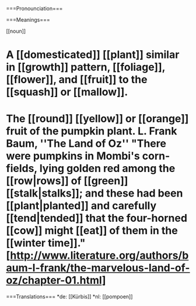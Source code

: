 ===Pronounciation===

===Meanings===

[[noun]]

# A [[domesticated]] [[plant]] similar in [[growth]] pattern, [[foliage]], [[flower]], and [[fruit]] to the [[squash]] or [[mallow]].
# The [[round]] [[yellow]] or [[orange]] fruit of the pumpkin plant. L. Frank Baum, ''The Land of Oz'' "There were pumpkins in Mombi's corn-fields, lying golden red among the [[row|rows]] of [[green]] [[stalk|stalks]]; and these had been [[plant|planted]] and carefully [[tend|tended]] that the four-horned [[cow]] might [[eat]] of them in the [[winter time]]." [http://www.literature.org/authors/baum-l-frank/the-marvelous-land-of-oz/chapter-01.html]

===Translations===
*de: [[K&uuml;rbis]]
*nl: [[pompoen]]